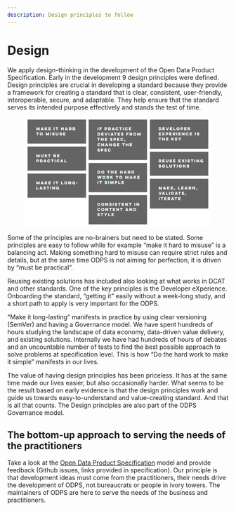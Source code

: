 ```yaml
---
description: Design principles to follow
---
```


# Design

We apply design-thinking in the development of the Open Data Product Specification. Early in the development 9 design principles were defined. Design principles are crucial in developing a standard because they provide a framework for creating a standard that is clear, consistent, user-friendly, interoperable, secure, and adaptable. They help ensure that the standard serves its intended purpose effectively and stands the test of time.

<figure><img src=".gitbook/assets/image.png" alt=""><figcaption></figcaption></figure>

Some of the principles are no-brainers but need to be stated. Some principles are easy to follow while for example “make it hard to misuse” is a balancing act. Making something hard to misuse can require strict rules and details, but at the same time ODPS is not aiming for perfection, it is driven by “must be practical”.

Reusing existing solutions has included also looking at what works in DCAT and other standards. One of the key principles is the Developer eXperience. Onboarding the standard, “getting it” easily without a week-long study, and a short path to apply is very important for the ODPS.

“Make it long-lasting” manifests in practice by using clear versioning (SemVer) and having a Governance model. We have spent hundreds of hours studying the landscape of data economy, data-driven value delivery, and existing solutions. Internally we have had hundreds of hours of debates and an uncountable number of tests to find the best possible approach to solve problems at specification level. This is how “Do the hard work to make it simple” manifests in our lives.

The value of having design principles has been priceless. It has at the same time made our lives easier, but also occasionally harder. What seems to be the result based on early evidence is that the design principles work and guide us towards easy-to-understand and value-creating standard. And that is all that counts. The Design principles are also part of the ODPS Governance model.

## The bottom-up approach to serving the needs of the practitioners <a href="#d8df" id="d8df"></a>

Take a look at the [Open Data Product Specification](https://opendataproducts.org/) model and provide feedback (Github issues, links provided in specification). Our principle is that development ideas must come from the practitioners, their needs drive the development of ODPS, not bureaucrats or people in ivory towers. The maintainers of ODPS are here to serve the needs of the business and practitioners.
